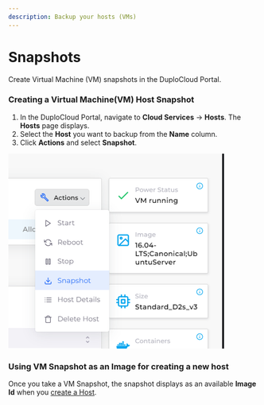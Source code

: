 ```yaml
---
description: Backup your hosts (VMs)
---
```


# Snapshots

Create Virtual Machine (VM) snapshots in the DuploCloud Portal.

### Creating a Virtual Machine(VM) Host Snapshot

1. In the DuploCloud Portal, navigate to **Cloud Services** -> **Hosts**. The **Hosts** page displays.
2. Select the **Host** you want to backup from the **Name** column.
3. Click **Actions** and select **Snapshot**.

<div align="left">

<img src="../../../.gitbook/assets/image (127).png" alt="Actions -> Snapshot option on Hosts page">

</div>

### Using VM Snapshot as an Image for creating a new host

Once you take a VM Snapshot, the snapshot displays as an available **Image Id** when you [create a Host](./).
